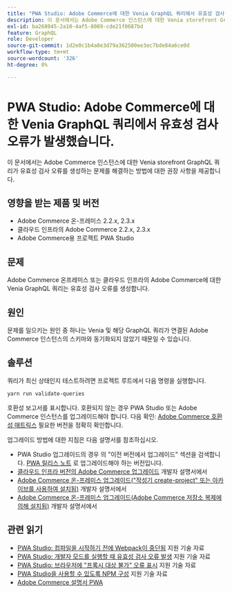 ```yaml
---
title: "PWA Studio: Adobe Commerce에 대한 Venia GraphQL 쿼리에서 유효성 검사 오류가 발생했습니다."
description: 이 문서에서는 Adobe Commerce 인스턴스에 대한 Venia storefront GraphQL 쿼리가 유효성 검사 오류를 생성하는 문제를 해결하는 방법에 대한 권장 사항을 제공합니다.
exl-id: ba268945-2a10-4af5-8089-cde21f0687bd
feature: GraphQL
role: Developer
source-git-commit: 1d2e0c1b4a8e3d79a362500ee3ec7bde84a6ce0d
workflow-type: tm+mt
source-wordcount: '326'
ht-degree: 0%

---
```


# PWA Studio: Adobe Commerce에 대한 Venia GraphQL 쿼리에서 유효성 검사 오류가 발생했습니다.

이 문서에서는 Adobe Commerce 인스턴스에 대한 Venia storefront GraphQL 쿼리가 유효성 검사 오류를 생성하는 문제를 해결하는 방법에 대한 권장 사항을 제공합니다.

## 영향을 받는 제품 및 버전

* Adobe Commerce 온-프레미스 2.2.x, 2.3.x
* 클라우드 인프라의 Adobe Commerce 2.2.x, 2.3.x
* Adobe Commerce용 프로젝트 PWA Studio

## 문제

Adobe Commerce 온프레미스 또는 클라우드 인프라의 Adobe Commerce에 대한 Venia GraphQL 쿼리는 유효성 검사 오류를 생성합니다.

## 원인

문제를 일으키는 원인 중 하나는 Venia 및 해당 GraphQL 쿼리가 연결된 Adobe Commerce 인스턴스의 스키마와 동기화되지 않았기 때문일 수 있습니다.

## 솔루션

쿼리가 최신 상태인지 테스트하려면 프로젝트 루트에서 다음 명령을 실행합니다.

```bash
yarn run validate-queries
```

호환성 보고서를 표시합니다. 호환되지 않는 경우 PWA Studio 또는 Adobe Commerce 인스턴스를 업그레이드해야 합니다. 다음 확인: [Adobe Commerce 호환성 매트릭스](https://developer.adobe.com/commerce/pwa-studio/integrations/adobe-commerce/version-compatibility/) 필요한 버전을 정확히 확인합니다.

업그레이드 방법에 대한 지침은 다음 설명서를 참조하십시오.

* PWA Studio 업그레이드의 경우 의 &quot;이전 버전에서 업그레이드&quot; 섹션을 검색합니다. [PWA 릴리스 노트](https://github.com/magento/pwa-studio/releases/) 로 업그레이드해야 하는 버전입니다.
* [클라우드 인프라 버전의 Adobe Commerce 업그레이드](https://devdocs.magento.com/cloud/project/project-upgrade.html) 개발자 설명서에서
* [Adobe Commerce 온-프레미스 업그레이드(&quot;작성기 create-project&quot; 또는 아카이브를 사용하여 설치됨)](https://devdocs.magento.com/guides/v2.3/comp-mgr/cli/cli-upgrade.html) 개발자 설명서에서
* [Adobe Commerce 온-프레미스 업그레이드(Adobe Commerce 저장소 복제에 의해 설치됨)](https://devdocs.magento.com/guides/v2.3/install-gde/install/cli/dev_update-magento.html) 개발자 설명서에서

## 관련 읽기

* [PWA Studio: 컴파일을 시작하기 전에 Webpack이 중단됨](/help/troubleshooting/miscellaneous/pwa-studio-webpack-hangs-before-beginning-compilation.md) 지원 기술 자료
* [PWA Studio: 개발자 모드를 실행할 때 유효성 검사 오류 발생](/help/troubleshooting/miscellaneous/pwa-studio-validation-errors-when-running-developer-mode.md) 지원 기술 자료
* [PWA Studio: 브라우저에 &quot;프록시 대상 불가&quot; 오류 표시](/help/troubleshooting/miscellaneous/pwa-studio-browser-displays-cannot-proxy-to-error.md) 지원 기술 자료
* [PWA Studio을 사용할 수 있도록 NPM 구성](/help/how-to/general/configure-npm-to-be-able-to-use-pwa-studio.md) 지원 기술 자료
* [Adobe Commerce 설명서 PWA](https://magento.github.io/pwa-studio/)
